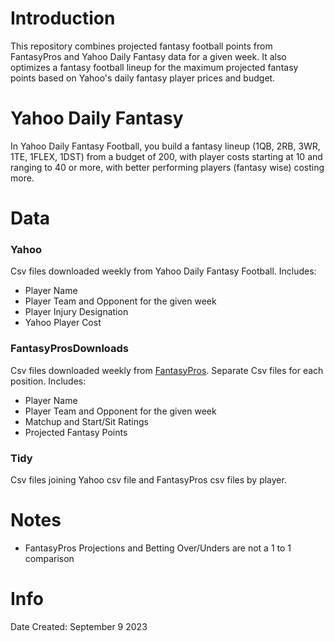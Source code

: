
# Introduction

This repository combines projected fantasy football points from FantasyPros and Yahoo Daily Fantasy data for a given week. It also optimizes a fantasy football lineup for the maximum projected fantasy points based on Yahoo's daily fantasy player prices and budget. 


# Yahoo Daily Fantasy
In Yahoo Daily Fantasy Football, you build a fantasy lineup (1QB, 2RB, 3WR, 1TE, 1FLEX, 1DST) from a budget of 200, with player costs starting at 10 and ranging to 40 or more, with better performing players (fantasy wise) costing more. 


# Data

### Yahoo
Csv files downloaded weekly from Yahoo Daily Fantasy Football. Includes:
- Player Name
- Player Team and Opponent for the given week
- Player Injury Designation
- Yahoo Player Cost

### FantasyProsDownloads
Csv files downloaded weekly from [FantasyPros](https://www.fantasypros.com/nfl/rankings/). Separate Csv files for each position. Includes:
- Player Name
- Player Team and Opponent for the given week
- Matchup and Start/Sit Ratings
- Projected Fantasy Points

### Tidy
Csv files joining Yahoo csv file and FantasyPros csv files by player. 


# Notes
- FantasyPros Projections and Betting Over/Unders are not a 1 to 1 comparison


# Info

Date Created: September 9 2023
